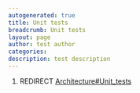 ```yaml
---
autogenerated: true
title: Unit tests
breadcrumb: Unit tests
layout: page
author: test author
categories: 
description: test description
---
```


1.  REDIRECT [Architecture\#Unit\_tests](Architecture#Unit_tests "wikilink")
